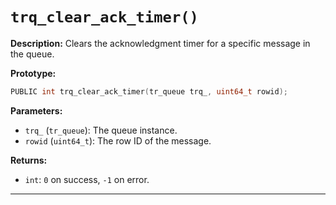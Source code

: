# `trq_clear_ack_timer()`

**Description:**
Clears the acknowledgment timer for a specific message in the queue.

**Prototype:**
```c
PUBLIC int trq_clear_ack_timer(tr_queue trq_, uint64_t rowid);
```

**Parameters:**
- `trq_` (`tr_queue`): The queue instance.
- `rowid` (`uint64_t`): The row ID of the message.

**Returns:**
- `int`: `0` on success, `-1` on error.

---

